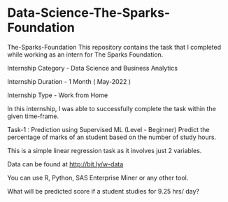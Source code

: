 # Data-Science-The-Sparks-Foundation
The-Sparks-Foundation
This repository contains the task that I completed while working as an intern for The Sparks Foundation.

Internship Category - Data Science and Business Analytics

Internship Duration - 1 Month ( May-2022 )

Internship Type - Work from Home

In this internship, I was able to successfully complete the task within the given time-frame.

Task-1 : Prediction using Supervised ML (Level - Beginner)
Predict the percentage of marks of an student based on the number of study hours.

This is a simple linear regression task as it involves just 2 variables.

Data can be found at http://bit.ly/w-data

You can use R, Python, SAS Enterprise Miner or any other tool.

What will be predicted score if a student studies for 9.25 hrs/ day?
